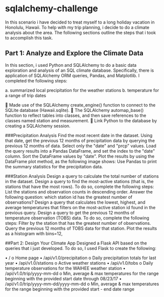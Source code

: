 # sqlalchemy-challenge

In this scenario i have decided to treat myself to a long holiday vacation in Honolulu, Hawaii. To help with my trip planning, i decide to do a climate analysis about the area. The following sections outline the steps that i took to accomplish this task.

## Part 1: Analyze and Explore the Climate Data
In this section, i used Python and SQLAlchemy to do a basic data exploration and analysis of an SQL climate database. Specifically, there is application of  SQLAlchemy ORM queries, Pandas, and Matplotlib. I completed the following steps:

a.	summarized local precipitation for the weather stations
b.	temperature for a range of trip dates

	Made use of the SQLAlchemy create_engine() function to connect to the SQLite database (Hawaii.sqlite).
	 The SQLAlchemy automap_base() function to reflect tables into classes, and then save references to the classes named station and measurement.
	 Link Python to the database by creating a SQLAlchemy session.

###Precipitation Analysis
    Find the most recent date in the dataset.
    Using that date, get the previous 12 months of precipitation data by querying the previous 12 months of data.
    Select only the "date" and "prcp" values.
    Load the query results into a Pandas DataFrame, and set the index to the "date" column.
    Sort the DataFrame values by "date".
    Plot the results by using the DataFrame plot method, as the following image shows:
    Use Pandas to print the summary statistics for the precipitation data.

 ###Station Analysis
    Design a query to calculate the total number of stations in the dataset.
    Design a query to find the most-active stations (that is, the stations that have the most rows). To do so, complete the following steps:
    List the stations and observation counts in descending order.
    Answer the following question: which station id has the greatest number of observations?
    Design a query that calculates the lowest, highest, and average temperatures that filters on the most-active station id found in the previous query.
    Design a query to get the previous 12 months of temperature observation (TOBS) data. To do so, complete the following steps:
    Filter by the station that has the greatest number of observations.
    Query the previous 12 months of TOBS data for that station.
    Plot the results as a histogram with bins=12, 
    
    
##Part 2: Design Your Climate App
Designed a Flask API based on the queries that i just developed. To do so, I used Flask to create the following:

•	/
o	Home page
•	/api/v1.0/precipitation
o	Daily precipitation totals for last year
•	/api/v1.0/stations
o	Active weather stations
•	/api/v1.0/tobs
o	Daily temperature observations for the WAIHEE weather station
•	/api/v1.0/trip/yyyy-mm-dd
o	Min, average & max temperatures for the range beginning with the provided start date through 08/23/17
•	/api/v1.0/trip/yyyy-mm-dd/yyyy-mm-dd
o	Min, average & max temperatures for the range beginning with the provided start - end date range

